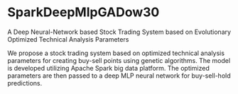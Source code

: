 # SparkDeepMlpGADow30
A Deep Neural-Network based Stock Trading System based on Evolutionary Optimized Technical Analysis Parameters

We propose a stock trading system based on optimized technical analysis parameters for creating buy-sell points using genetic algorithms. The model is developed utilizing Apache Spark big data platform. The optimized parameters are then passed to a deep MLP neural network for buy-sell-hold predictions. 
